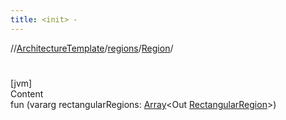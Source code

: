 ```yaml
---
title: <init> -
---
```

//[ArchitectureTemplate](../../index.md)/[regions](../index.md)/[Region](index.md)/[<init>](-init-.md)



# <init>  
[jvm]  
Content  
fun [<init>](-init-.md)(vararg rectangularRegions: [Array](https://kotlinlang.org/api/latest/jvm/stdlib/kotlin/-array/index.html)<Out [RectangularRegion](../-rectangular-region/index.md)>)  



